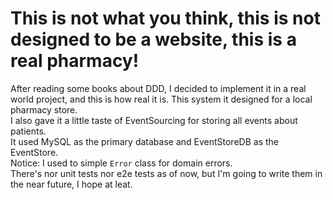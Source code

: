 # This is not what you think, this is not designed to be a website, this is a real pharmacy!
After reading some books about DDD, I decided to implement it in a real world project, and this is how real it is. This system it designed for a local pharmacy store.
<br />
I also gave it a little taste of EventSourcing for storing all events about patients.
<br />
It used MySQL as the primary database and EventStoreDB as the EventStore.
<br />
Notice: I used to simple `Error` class for domain errors.
<br />
There's nor unit tests nor e2e tests as of now, but I'm going to write them in the near future, I hope at leat. 